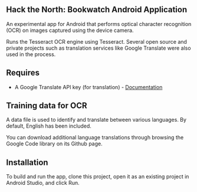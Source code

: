 ## Hack the North: Bookwatch Android Application

An experimental app for Android that performs optical character recognition (OCR) on images captured using the device camera.

Runs the Tesseract OCR engine using Tesseract. Several open source and private projects such as translation services like Google Translate were also used in the process.

## Requires
* A Google Translate API key (for translation) - [Documentation](https://code.google.com/apis/console/?api=translate)

## Training data for OCR

A data file is used to identify and translate between various languages. By default, English has been included.

You can download additional language translations through browsing the Google Code library on its Github page.

## Installation

To build and run the app, clone this project, open it as an existing project in Android Studio, and click Run.
